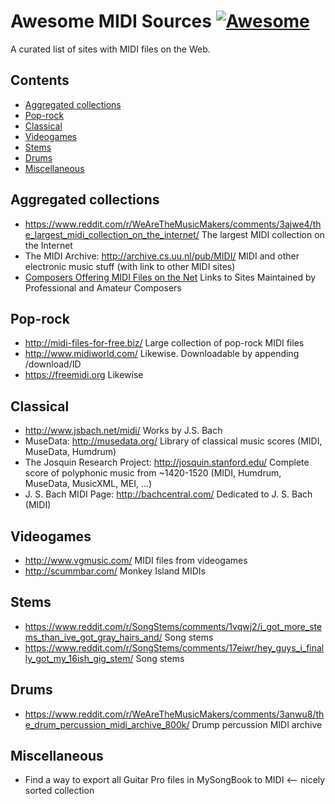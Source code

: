 # Awesome MIDI Sources [![Awesome](https://awesome.re/badge.svg)](https://awesome.re)

A curated list of sites with MIDI files on the Web.

## Contents

- [Aggregated collections](#aggregated-collections)
- [Pop-rock](#pop-rock)
- [Classical](#classical)
- [Videogames](#videogames)
- [Stems](#stems)
- [Drums](#drums)
- [Miscellaneous](#miscellaneous)

## Aggregated collections
- https://www.reddit.com/r/WeAreTheMusicMakers/comments/3ajwe4/the_largest_midi_collection_on_the_internet/ The largest MIDI collection on the Internet
- The MIDI Archive: http://archive.cs.uu.nl/pub/MIDI/ MIDI and other electronic music stuff (with link to other MIDI sites)
- [Composers Offering MIDI Files on the Net](http://aitech.ac.jp/~ckelly/SMF.html) Links to Sites Maintained by Professional and Amateur Composers

## Pop-rock
- http://midi-files-for-free.biz/ Large collection of pop-rock MIDI files
- http://www.midiworld.com/ Likewise. Downloadable by appending /download/ID
- https://freemidi.org Likewise

## Classical
- http://www.jsbach.net/midi/ Works by J.S. Bach
- MuseData: http://musedata.org/ Library of classical music scores (MIDI, MuseData, Humdrum)
- The Josquin Research Project: http://josquin.stanford.edu/ Complete score of polyphonic music from ~1420-1520 (MIDI, Humdrum, MuseData, MusicXML, MEI, ...)
- J. S. Bach MIDI Page: http://bachcentral.com/ Dedicated to J. S. Bach (MIDI)

## Videogames
- http://www.vgmusic.com/ MIDI files from videogames
- http://scummbar.com/ Monkey Island MIDIs

## Stems
- https://www.reddit.com/r/SongStems/comments/1vqwj2/i_got_more_stems_than_ive_got_gray_hairs_and/ Song stems
- https://www.reddit.com/r/SongStems/comments/17eiwr/hey_guys_i_finally_got_my_16ish_gig_stem/ Song stems

## Drums
- https://www.reddit.com/r/WeAreTheMusicMakers/comments/3anwu8/the_drum_percussion_midi_archive_800k/ Drump percussion MIDI archive

## Miscellaneous
- Find a way to export all Guitar Pro files in MySongBook to MIDI <-- nicely sorted collection
